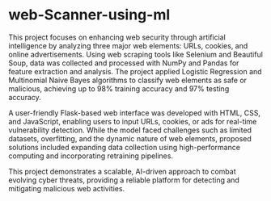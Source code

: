 # web-Scanner-using-ml

This project focuses on enhancing web security through artificial intelligence by analyzing three major web elements: URLs, cookies, and online advertisements. Using web scraping tools like Selenium and Beautiful Soup, data was collected and processed with NumPy and Pandas for feature extraction and analysis. The project applied Logistic Regression and Multinomial Naive Bayes algorithms to classify web elements as safe or malicious, achieving up to 98% training accuracy and 97% testing accuracy.

A user-friendly Flask-based web interface was developed with HTML, CSS, and JavaScript, enabling users to input URLs, cookies, or ads for real-time vulnerability detection. While the model faced challenges such as limited datasets, overfitting, and the dynamic nature of web elements, proposed solutions included expanding data collection using high-performance computing and incorporating retraining pipelines.

This project demonstrates a scalable, AI-driven approach to combat evolving cyber threats, providing a reliable platform for detecting and mitigating malicious web activities.

